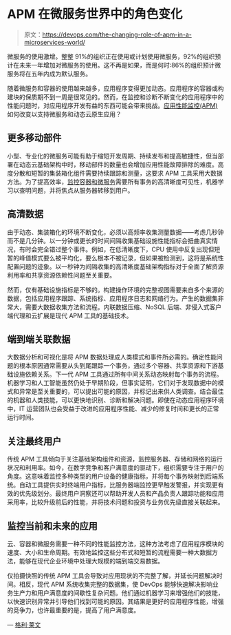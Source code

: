 # APM 在微服务世界中的角色变化

> 原文：<https://devops.com/the-changing-role-of-apm-in-a-microservices-world/>

微服务的使用激增。整整 91%的组织正在使用或计划使用微服务，92%的组织预计在未来一年增加对微服务的使用。这不再是如果，而是何时:86%的组织预计微服务将在五年内成为默认服务。

随着微服务和容器的使用越来越多，应用程序变得更加动态。应用程序的容器或构建块的保质期不到一周是很常见的。然而，在监控和诊断不断变化的应用程序中的性能问题时，对应用程序开发有益的东西可能会带来挑战。[应用性能监控(APM)](https://www.riverbed.com/products/steelcentral/application-performance-management.html) 如何改变以支持微服务和动态云原生应用？

## 更多移动部件

小型、专业化的微服务可能有助于缩短开发周期、持续发布和提高敏捷性，但当部署在动态云基础架构中时，移动部件的数量也会增加应用性能故障排除的难度。高度分散和短暂的集装箱化组件需要持续跟踪和测量，这要求 APM 工具采用大数据方法。为了提高效率，[监控容器和微服务](https://www.riverbed.com/forms/ebooks/ebook-guide-monitor-containers-microservices.html)需要所有事务的高清晰度可见性，机器学习以查明问题，并将焦点从服务器转移到用户。

## 高清数据

由于动态、集装箱化的环境不断变化，必须以高频率收集测量数据——考虑几秒钟而不是几分钟。以一分钟或更长的时间间隔收集基础设施性能指标会扭曲真实情况，有时会完全错过整个事件。例如，在低清晰度下，CPU 使用中反复出现但短暂的峰值模式要么被平均化，要么根本不被记录，但如果被检测到，这将是系统性配置问题的迹象。以一秒钟为间隔收集的高清晰度基础架构指标对于全面了解资源利用率和共享资源依赖性问题至关重要。

然而，仅有基础设施指标是不够的。构建操作环境的完整视图需要来自多个来源的数据，包括应用程序跟踪、系统指标、应用程序日志和网络行为。产生的数据集非常大，需要大数据收集方法和流程。内联数据压缩、NoSQL 后端、非侵入式客户端代理和云扩展是现代 APM 工具的基础技术。

## 端到端关联数据

大数据分析和可视化是将 APM 数据处理成人类模式和事件所必需的。确定性能问题的根本原因通常需要从头到尾跟踪一个事务，通过多个容器、共享资源和下游基础设施依赖关系。下一代 APM 工具通过所有中间关系动态映射每个事务的流程。机器学习和人工智能虽然仍处于早期阶段，但事实证明，它们对于发现数据中的模式和异常是至关重要的，可以提出可能的原因，并标记出来供人类调查。结合最佳的机器和人类技能，可以更快地识别、诊断和解决问题。即使在动态应用程序环境中，IT 运营团队也会受益于改进的应用程序性能、减少的修复时间和更长的正常运行时间。

## 关注最终用户

传统 APM 工具倾向于关注基础架构组件和资源，监控服务器、存储和网络的运行状况和利用率。如今，在数字竞争和客户满意度的驱动下，组织需要专注于用户的角度。这意味着监控多种类型的用户设备的健康指标，并将每个事务映射到后端系统。自动工具提供实时终端用户指标，比服务器端监控更早触发警报，并实现更有效的优先级划分。最终用户洞察还可以帮助开发人员和产品负责人跟踪功能和应用采用率，比较升级前后的性能，并将技术问题和投资与业务优先级直接关联起来。

## 监控当前和未来的应用

云、容器和微服务需要一种不同的性能监控方法，这种方法考虑了应用程序模块的速度、大小和生命周期。有效地监控这些分布式和短暂的流程需要一种大数据方法，能够在现代企业环境中处理大规模的端到端交易数据。

仅拍摄快照的传统 APM 工具会导致对应用现状的不完整了解，并延长问题解决时间。相反，现代 APM 系统收集完整的数据集，使 DevOps 能够快速解决影响业务生产力和用户满意度的间歇性复杂问题。他们通过机器学习来增强他们的技能，以快速识别异常并引导他们找到可能的原因。其结果是更好的应用程序性能，增强的竞争力，也许最重要的是，提高了用户满意度。

— [格利·莱文](https://devops.com/author/gayle-levin/)